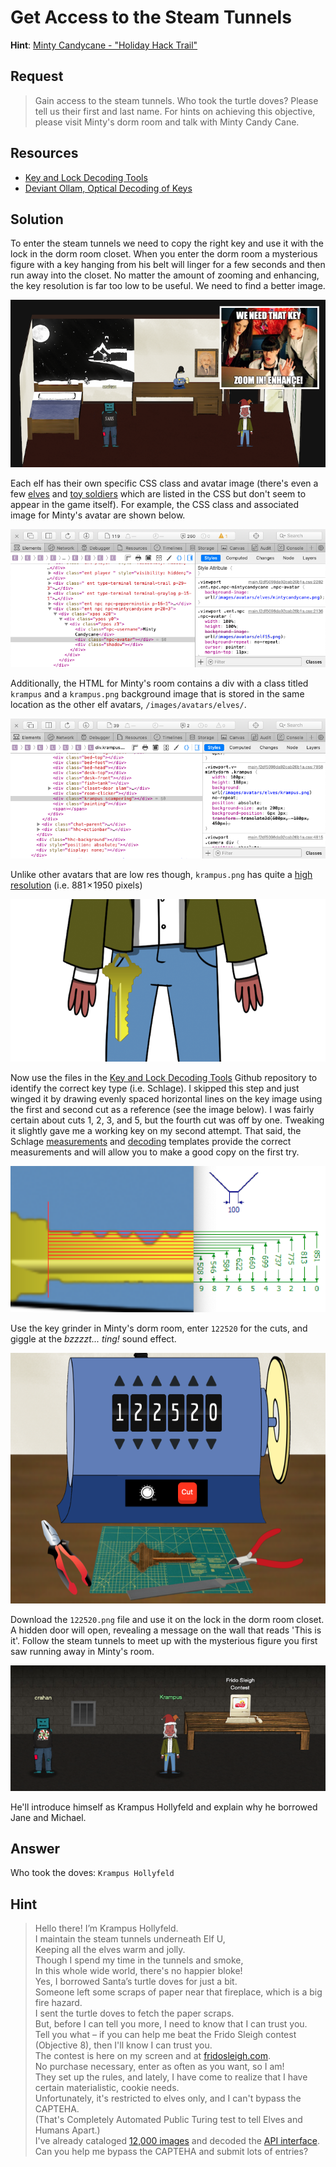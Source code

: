 # Get Access to the Steam Tunnels
**Hint**: [Minty Candycane - "Holiday Hack Trail"](../hints/h7.md)

## Request
> Gain access to the steam tunnels. Who took the turtle doves? Please tell us their first and last name. For hints on achieving this objective, please visit Minty's dorm room and talk with Minty Candy Cane.

## Resources
- [Key and Lock Decoding Tools](https://github.com/deviantollam/decoding)
- [Deviant Ollam, Optical Decoding of Keys](https://www.youtube.com/watch?v=KU6FJnbkeLA)

## Solution
To enter the steam tunnels we need to copy the right key and use it with the lock in the dorm room closet. When you enter the dorm room a mysterious figure with a key hanging from his belt will linger for a few seconds and then run away into the closet. No matter the amount of zooming and enhancing, the key resolution is far too low to be useful. We need to find a better image.

![Krampus Dorm](../img/challenges/c7/c7_1_enhance.png)

Each elf has their own specific CSS class and avatar image (there's even a few [elves](../misc/interesting_ui.md#unused-elves) and [toy soldiers](../misc/interesting_ui.md#toy-elf-soldiers) which are listed in the CSS but don't seem to appear in the game itself). For example, the CSS class and associated image for Minty's avatar are shown below.

![Minty CSS](../img/challenges/c7/c7_2.png)

Additionally, the HTML for Minty's room contains a div with a class titled `krampus` and a `krampus.png` background image that is stored in the same location as the other elf avatars, `/images/avatars/elves/`.

![Krampus CSS](../img/challenges/c7/c7_3.png)

Unlike other avatars that are low res though, `krampus.png` has quite a [high resolution](https://2019.kringlecon.com//images/avatars/elves/krampus.png) (i.e. 881 × 1950 pixels)

![Krampus Key](../img/challenges/c7/c7_4.png)

Now use the files in the [Key and Lock Decoding Tools](https://github.com/deviantollam/decoding) Github repository to identify the correct key type (i.e. Schlage). I skipped this step and just winged it by drawing evenly spaced horizontal lines on the key image using the first and second cut as a reference (see the image below). I was fairly certain about cuts 1, 2, 3, and 5, but the fourth cut was off by one. Tweaking it slightly gave me a working key on my second attempt. That said, the Schlage [measurements](https://github.com/deviantollam/decoding/blob/master/Key%20Measurments/Key%20Measurments%20-%20Schlage.png) and [decoding](https://github.com/deviantollam/decoding/blob/master/Key%20Decoding/Decoding%20-%20Schlage.png) templates provide the correct measurements and will allow you to make a good copy on the first try.

![Key Cuts](../img/challenges/c7/c7_5.png)

Use the key grinder in Minty's dorm room, enter `122520` for the cuts, and giggle at the *bzzzzt... ting!* sound effect.

![Key Grinder](../img/challenges/c7/c7_6.png)

Download the `122520.png` file and use it on the lock in the dorm room closet. A hidden door will open, revealing a message on the wall that reads 'This is it'. Follow the steam tunnels to meet up with the mysterious figure you first saw running away in Minty's room.

![Steam Tunnels](../img/challenges/c7/c7_7.png)

He'll introduce himself as Krampus Hollyfeld and explain why he borrowed Jane and Michael.

## Answer
Who took the doves: `Krampus Hollyfeld`

## Hint
> Hello there! I’m Krampus Hollyfeld.  
> I maintain the steam tunnels underneath Elf U,  
> Keeping all the elves warm and jolly.  
> Though I spend my time in the tunnels and smoke,  
> In this whole wide world, there's no happier bloke!  
> Yes, I borrowed Santa’s turtle doves for just a bit.  
> Someone left some scraps of paper near that fireplace, which is a big fire hazard.  
> I sent the turtle doves to fetch the paper scraps.  
> But, before I can tell you more, I need to know that I can trust you.  
> Tell you what – if you can help me beat the Frido Sleigh contest (Objective 8), then I'll know I can trust you.  
> The contest is here on my screen and at [fridosleigh.com](https://fridosleigh.com/).  
> No purchase necessary, enter as often as you want, so I am!  
> They set up the rules, and lately, I have come to realize that I have certain materialistic, cookie needs.  
> Unfortunately, it's restricted to elves only, and I can't bypass the CAPTEHA.  
> (That's Completely Automated Public Turing test to tell Elves and Humans Apart.)  
> I've already cataloged [12,000 images](https://downloads.elfu.org/capteha_images.tar.gz) and decoded the [API interface](https://downloads.elfu.org/capteha_api.py).  
> Can you help me bypass the CAPTEHA and submit lots of entries?
